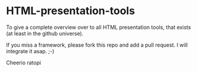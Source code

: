 # HTML-presentation-tools

To give a complete overview over to all HTML presentation tools, that exists (at least in the github universe).

If you miss a framework, please fork this repo and add a pull request.  I will integrate it asap. ;-)

Cheerio
ratopi
